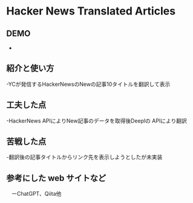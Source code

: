# Hacker News Translated Articles

## DEMO

  - 

## 紹介と使い方

  -YCが発信するHackerNewsのNewの記事10タイトルを翻訳して表示

## 工夫した点

   -HackerNews APIによりNew記事のデータを取得後Deeplの APIにより翻訳
    

## 苦戦した点
  -翻訳後の記事タイトルからリンク先を表示しようとしたが未実装

## 参考にした web サイトなど
　ーChatGPT、Qiita他
　
  